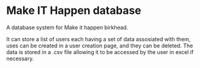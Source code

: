 # Make IT Happen database
A database system for Make it happen birkhead.

It can store a list of users each having a set of data assosiated with them, uses can be created in a user creation page, and they can be deleted.
The data is stored in a .csv file allowing it to be accessed by the user in excel if necessary.
